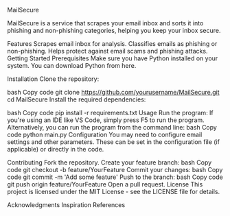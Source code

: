 MailSecure

MailSecure is a service that scrapes your email inbox and sorts it into phishing and non-phishing categories, helping you keep your inbox secure.

Features
Scrapes email inbox for analysis.
Classifies emails as phishing or non-phishing.
Helps protect against email scams and phishing attacks.
Getting Started
Prerequisites
Make sure you have Python installed on your system. You can download Python from here.

Installation
Clone the repository:

bash
Copy code
git clone https://github.com/yourusername/MailSecure.git
cd MailSecure
Install the required dependencies:

bash
Copy code
pip install -r requirements.txt
Usage
Run the program:
If you're using an IDE like VS Code, simply press F5 to run the program.
Alternatively, you can run the program from the command line:
bash
Copy code
python main.py
Configuration
You may need to configure email settings and other parameters. These can be set in the configuration file (if applicable) or directly in the code.

Contributing
Fork the repository.
Create your feature branch:
bash
Copy code
git checkout -b feature/YourFeature
Commit your changes:
bash
Copy code
git commit -m 'Add some feature'
Push to the branch:
bash
Copy code
git push origin feature/YourFeature
Open a pull request.
License
This project is licensed under the MIT License - see the LICENSE file for details.

Acknowledgments
Inspiration
References
